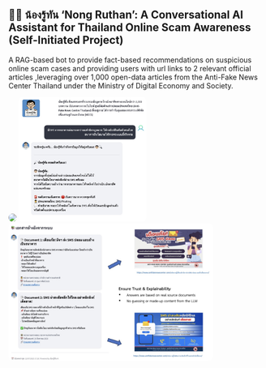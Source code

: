 ## 👦🏻 น้องรู้ทัน ‘Nong Ruthan’: A Conversational AI Assistant for Thailand Online Scam Awareness (Self-Initiated Project)

A RAG-based bot to provide fact-based recommendations on suspicious online scam cases and providing users with url links to 2 relevant official articles
,leveraging over 1,000 open-data articles from the Anti-Fake News Center Thailand under the Ministry of Digital Economy and Society.

<img src="https://raw.githubusercontent.com/joesrwt/NongRuthan_AI/main/Image 17-7-2568 BE at 23.43.jpeg" style="max-width:50%; border-radius:8px;">
<img src="https://raw.githubusercontent.com/joesrwt/NongRuthan_AI/main/Image 17-7-2568 BE at 23.39.jpeg" style="max-width:50%; border-radius:8px;">

<img src="https://raw.githubusercontent.com/joesrwt/NongRuthan_AI/main/Image 17-7-2568 BE at 23.39 (1).jpeg" style="max-width:80%; border-radius:8px;">


